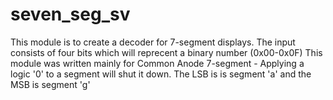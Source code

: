 # seven_seg_sv
This module is to create a decoder for 7-segment displays.
The input consists of four bits which will reprecent a binary number (0x00-0x0F)
This module was written mainly for Common Anode 7-segment - Applying a logic '0' to a segment will shut it down. 
The LSB is is segment 'a' and the MSB is segment 'g'